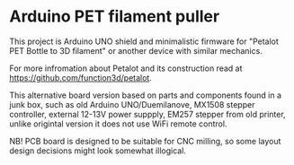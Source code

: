 # Arduino PET filament puller
This project is Arduino UNO shield and minimalistic firmware for "Petalot PET Bottle to 3D filament" or another device with similar mechanics.

For more infromation about Petalot and its construction read at https://github.com/function3d/petalot.

This alternative board version based on parts and components found in a junk box, such as old Arduino UNO/Duemilanove, MX1508 stepper controller, external 12-13V power suppply, EM257 stepper from old printer, unlike origintal version it does not use WiFi remote control.

NB! PCB board is designed to be suitable for CNC milling, so some layout design decisions might look somewhat illogical.
